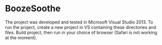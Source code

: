 # BoozeSoothe

The project was developed and tested in Microsoft Visual Studio 2013. 
To run the project, create a new project in VS containing these directories and files.
Build project, then run in your choice of browser (Safari is not working at the moment).


